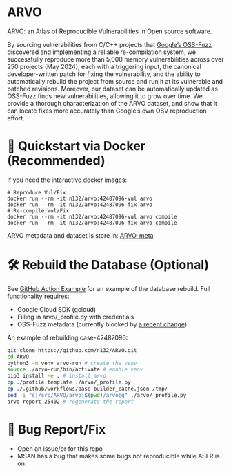 # ARVO

ARVO: an Atlas of Reproducible Vulnerabilities in
Open source software.

By sourcing vulnerabilities from C/C++ projects that [Google’s OSS-Fuzz][2] discovered and
implementing a reliable re-compilation system, we successfully reproduce more than 5,000 memory vulnerabilities across over 250 projects (May 2024), each with a triggering input, the canonical developer-written patch for fixing the vulnerability, and the ability to automatically rebuild the project from source and run it at its vulnerable and patched revisions. Moreover, our dataset can be automatically updated as OSS-Fuzz finds new vulnerabilities, allowing it to grow over time. We provide a thorough characterization of the ARVO dataset, and show that it can locate fixes more accurately than Google’s own OSV reproduction effort.

# 🚀 Quickstart via Docker (Recommended)

If you need the interactive docker images:

```shell
# Reproduce Vul/Fix
docker run --rm -it n132/arvo:42487096-vul arvo
docker run --rm -it n132/arvo:42487096-fix arvo
# Re-compile Vul/Fix
docker run --rm -it n132/arvo:42487096-vul arvo compile 
docker run --rm -it n132/arvo:42487096-fix arvo compile
```

ARVO metadata and dataset is store in: [ARVO-meta][3]

# 🛠️ Rebuild the Database (Optional)

See [GitHub Action Example][4] for an example of the database rebuild. Full functionality requires:

- Google Cloud SDK (gcloud)
- Filling in arvo/_profile.py with credentials
- OSS-Fuzz metadata (currently blocked by [a recent change][5])

An example of rebuilding case-42487096:
```sh
git clone https://github.com/n132/ARVO.git
cd ARVO
python3 -m venv arvo-run # create the venv
source ./arvo-run/bin/activate # enable venv
pip3 install -e . # install arvo
cp ./profile.template ./arvo/_profile.py
cp ./.github/workflows/base-builder_cache.json /tmp/
sed -i "s|/src/ARVO/arvo|$(pwd)/arvo|g" ./arvo/_profile.py
arvo report 25402 # regenerate the report
```

# 🐞 Bug Report/Fix
- Open an issue/pr for this repo
- MSAN has a bug that makes some bugs not reproducible while ASLR is on.


[2]: https://github.com/google/oss-fuzz
[3]: https://github.com/n132/ARVO-Meta
[4]: https://github.com/n132/ARVO/blob/main/.github/workflows/arvo-ci.yml
[5]: https://github.com/google/oss-fuzz/issues/12732

